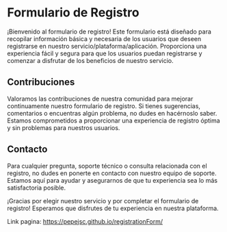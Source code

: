 # Formulario de Registro

¡Bienvenido al formulario de registro! Este formulario está diseñado para recopilar información básica y necesaria de los usuarios que deseen registrarse en nuestro servicio/plataforma/aplicación. Proporciona una experiencia fácil y segura para que los usuarios puedan registrarse y comenzar a disfrutar de los beneficios de nuestro servicio.

## Contribuciones

Valoramos las contribuciones de nuestra comunidad para mejorar continuamente nuestro formulario de registro. Si tienes sugerencias, comentarios o encuentras algún problema, no dudes en hacérnoslo saber. Estamos comprometidos a proporcionar una experiencia de registro óptima y sin problemas para nuestros usuarios.

## Contacto

Para cualquier pregunta, soporte técnico o consulta relacionada con el registro, no dudes en ponerte en contacto con nuestro equipo de soporte. Estamos aquí para ayudar y asegurarnos de que tu experiencia sea lo más satisfactoria posible.

¡Gracias por elegir nuestro servicio y por completar el formulario de registro! Esperamos que disfrutes de tu experiencia en nuestra plataforma.

Link pagina: https://pepejsc.github.io/registrationForm/
